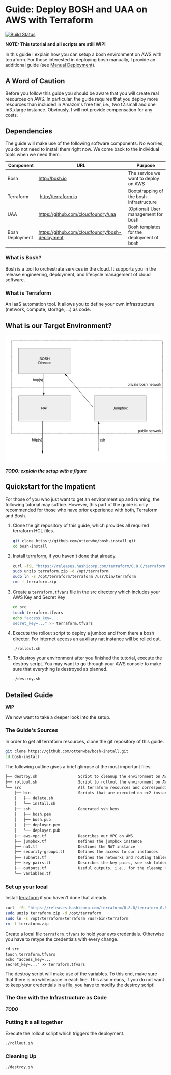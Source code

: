 # Guide: Deploy BOSH and UAA on AWS with Terraform #

[![Build Status](https://travis-ci.org/ottenwbe/bosh-install.svg?branch=master)](https://travis-ci.org/ottenwbe/bosh-install)

__NOTE: This tutorial and all scripts are still WIP!__

In this guide I explain how you can setup a bosh environment on AWS with terraform.
For those interested in deploying bosh manually, I provide an additional guide (see [Manual Deployment](MANUAL.md)).

## A Word of Caution ##

Before you follow this guide you should be aware that you will create real resources on AWS. 
In particular, the guide requires that you deploy more resources than included in Amazon's free tier, i.e., two t2.small and one m3.xlarge instance. 
Obviously, I will not provide compensation for any costs.  

## Dependencies ##

The guide will make use of the following software components. 
No worries, you do not need to install them right now.
We come back to the individual tools when we need them.

| Component  | URL | Purpose |
|---|---|---|
| Bosh  | http://bosh.io  | The service we want to deploy on AWS |
| Terraform  |  http://terraform.io | Bootstrapping of the bosh infrastructure |
| UAA  |  https://github.com/cloudfoundry/uaa | (Optional) User management for bosh |   
| Bosh Deployment  | https://github.com/cloudfoundry/bosh-deployment  | Bosh templates for the deployment of bosh |

### What is Bosh? ###

Bosh is a tool to orchestrate services in the cloud. 
It supports you in the release engineering, deployment, and lifecycle management of cloud software.

### What is Terraform ###

An IaaS automation tool. It allows you to define your own infrastructure (network, compute, storage, ...) as code.

## What is our Target Environment? ##

<img src="res/infrastructure.pdf" alt="infrastructure"  width="800" height="400">

___TODO: explain the setup with a figure___

## Quickstart for the Impatient ##

For those of you who just want to get an environment up and running, the following tutorial may suffice.
However, this part of the guide is only recommended for those who have prior experience with both, Terraform and Bosh. 

1. Clone the git repository of this guide, which provides all required terraform HCL files.
    
    ```bash
    git clone https://github.com/ottenwbe/bosh-install.git
    cd bosh-install
    ```

1. Install [terraform](https://www.terraform.io/intro/getting-started/install.html), if you haven't done that already.

    ```bash
    curl -fSL "https://releases.hashicorp.com/terraform/0.8.8/terraform_0.8.8_linux_amd64.zip" -o terraform.zip
    sudo unzip terraform.zip -d /opt/terraform
    sudo ln -s /opt/terraform/terraform /usr/bin/terraform
    rm -f terraform.zip
    ```
    
1. Create a ```terraform.tfvars``` file in the src directory which includes your AWS Key and Secret Key 
   
    ```bash
    cd src
    touch terraform.tfvars
    echo "access_key=...
    secret_key=..." >> terraform.tfvars
    ```
    
1. Execute the rollout script to deploy a jumbox and from there a bosh director. For internet access an auxiliary nat instance will be rolled out. 
 
     ```bash
     ./rollout.sh
     ```

1. To destroy your environment after you finished the tutorial, execute the destroy script. You may want to go through your AWS console to make sure that everything is destroyed as planned. 

    ```bash
    ./destroy.sh
    ```
    
## Detailed Guide ##

__WIP__

We now want to take a deeper look into the setup.

### The Guide's Sources ###

In order to get all terraform resources, clone the git repository of this guide.
    
```bash
git clone https://github.com/ottenwbe/bosh-install.git
cd bosh-install
```
    
The following outline gives a brief glimpse at the most important files:
    
```bash    
├── destroy.sh                  Script to cleanup the environment on AWS
├── rollout.sh                  Script to rollout the environment on AWS
└── src                         All terraform resources and corresponding scripts
    ├── bin                     Scripts that are executed on ec2 instances after the rollout
    │   ├── delete.sh
    │   └── install.sh
    ├── ssh                     Generated ssh keys
    │   ├── bosh.pem
    │   ├── bosh.pub
    │   ├── deployer.pem
    │   └── deployer.pub        
    ├── aws-vpc.tf              Describes our VPC on AWS
    ├── jumpbox.tf              Defines the jumpbox instance
    ├── nat.tf                  Desfines the NAT instance
    ├── security-groups.tf      Defines the access to our instances
    ├── subnets.tf              Defines the networks and routing tables 
    ├── key-pairs.tf            Describes the key pairs, see ssh folder
    ├── outputs.tf              Useful outputs, i.e., for the cleanup (destroy.sh)
    └── variables.tf       
```
    
### Set up your local ###    

Install [terraform](https://www.terraform.io/intro/getting-started/install.html) if you haven't done that already.

```bash
curl -fSL "https://releases.hashicorp.com/terraform/0.8.8/terraform_0.8.8_linux_amd64.zip" -o terraform.zip
sudo unzip terraform.zip -d /opt/terraform
sudo ln -s /opt/terraform/terraform /usr/bin/terraform
rm -f terraform.zip
```

Create a local file ```terraform.tfvars``` to hold your aws credentials. Otherwise you have to retype the credentials with every change.

```
cd src
touch terraform.tfvars
echo "access_key=...
secret_key=..." >> terraform.tfvars
```

The destroy script will make use of the variables. To this end, make sure that there is no whitespace in each line.
This also means, if you do not want to keep your credentials in a file, you have to modify the destroy script!

### The One with the Infrastructure as Code ###

___TODO___

### Putting it a all together ###

Execute the rollout script which triggers the deployment.

```
./rollout.sh
```

### Cleaning Up ###

```bash
./destroy.sh
```